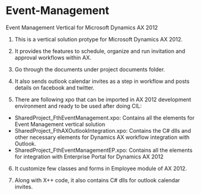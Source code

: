 # Event-Management
Event Management Vertical for Microsoft Dynamics AX 2012

1) This is a vertical solution protype for Microsoft Dynamics AX 2012.

2) It provides the features to schedule, organize and run invitation and approval workflows within AX.

3) Go through the documents under project documents folder.

4) It also sends outlook calendar invites as a step in workflow and posts details on facebook and twitter.

5) There are following xpo that can be imported in AX 2012 development environment and ready to be used after doing CIL:
  - SharedProject_FthEventManagement.xpo: Contains all the elements for Event Management vertical solution
  - SharedProject_FthAXOutlookIntegration.xpo: Contains the C# dlls and other necessary elements for Dynamics AX workflow integration with Outlook.
  - SharedProject_FthEventManagementEP.xpo: Contains all the elements for integration with Enterprise Portal for Dynamics AX 2012

6) It customize few classes and forms in Employee module of AX 2012.

7) Along with X++ code, it also contains C# dlls for outlook calendar invites.

